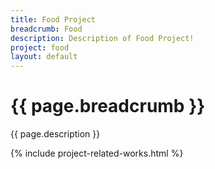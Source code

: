 ```yaml
---
title: Food Project
breadcrumb: Food 
description: Description of Food Project!
project: food
layout: default
---
```

# {{ page.breadcrumb }}

{{ page.description }}

{% include project-related-works.html %}
